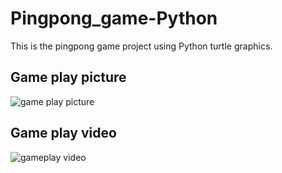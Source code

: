 # Pingpong_game-Python

This is the pingpong game project using Python turtle graphics.

## Game play picture

![game play picture](https://github.com/ijaejun1025/Pingpong_game-Python/assets/154036705/e9ea83d0-38bf-43d9-aee7-0790188bbed5)

## Game play video

![gameplay video](https://github.com/ijaejun1025/Pingpong_game-Python/assets/154036705/f753cdc7-09cb-4cab-8876-e8b8b909cabd)
